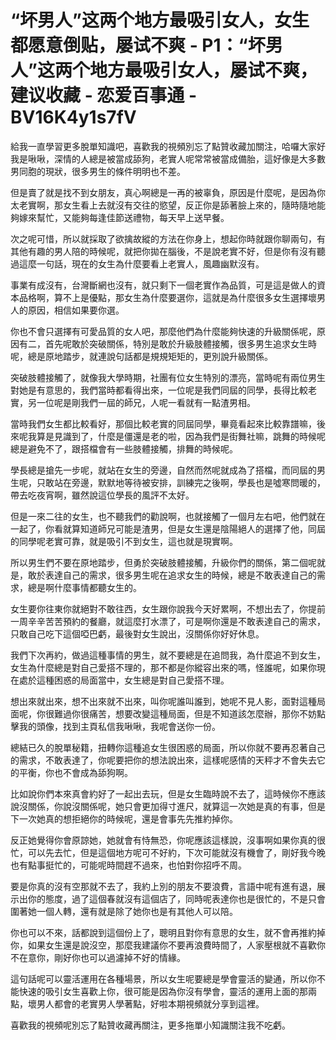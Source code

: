 # “坏男人”这两个地方最吸引女人，女生都愿意倒贴，屡试不爽 - P1：“坏男人”这两个地方最吸引女人，屡试不爽，建议收藏 - 恋爱百事通 - BV16K4y1s7fV

給我一直學習更多脫單知識吧，喜歡我的視頻別忘了點贊收藏加關注，哈囉大家好我是啾啾，深情的人總是被當成舔狗，老實人呢常常被當成備胎，這好像是大多數男同胞的現狀，很多男生的條件明明也不差。

但是賣了就是找不到女朋友，真心啊總是一再的被辜負，原因是什麼呢，是因為你太老實啊，那女生看上去就沒有交往的慾望，反正你是舔著臉上來的，隨時隨地能夠嫁來幫忙，又能夠每逢佳節送禮物，每天早上送早餐。

次之呢可惜，所以就採取了欲擒故縱的方法在你身上，想起你時就跟你聊兩句，有其他有趣的男人陪的時候呢，就把你拋在腦後，不是說老實不好，但是你有沒有聽過這麼一句話，現在的女生為什麼要看上老實人，風趣幽默沒有。

事業有成沒有，台灣斷網也沒有，就只剩下一個老實作為品質，可是這是做人的資本品格啊，算不上是優點，那女生為什麼要選你，這就是為什麼很多女生選擇壞男人的原因，相信如果要你選。

你也不會只選擇有可愛品質的女人吧，那麼他們為什麼能夠快速的升級關係呢，原因有二，首先呢敢於突破關係，特別是敢於升級肢體接觸，很多男生追求女生時呢，總是原地踏步，就連說句話都是規規矩矩的，更別說升級關係。

突破肢體接觸了，就像我大學時期，社團有位女生特別的漂亮，當時呢有兩位男生對她是有意思的，我們當時都看得出來，一位呢是我們同屆的同學，長得比較老實，另一位呢是剛我們一屆的師兄，人呢一看就有一點渣男相。

當時我們女生都比較看好，那個比較老實的同屆同學，畢竟看起來比較靠譜嘛，後來呢我算是見識到了，什麼是僵還是老的啦，因為我們是街舞社嘛，跳舞的時候呢總是避免不了，跟搭檔會有一些肢體接觸，排舞的時候呢。

學長總是搶先一步呢，就站在女生的旁邊，自然而然呢就成為了搭檔，而同屆的男生呢，只敢站在旁邊，默默地等待被安排，訓練完之後啊，學長也是噓寒問暖的，帶去吃夜宵啊，雖然說這位學長的風評不太好。

但是一來二往的女生，也不聽我們的勸說啊，也就接觸了一個月左右吧，他們就在一起了，你看就算知道師兄可能是渣男，但是女生還是陰陽絕人的選擇了他，同屆的同學呢老實可靠，就是吸引不到女生，這也就是現實啊。

所以男生們不要在原地踏步，但勇於突破肢體接觸，升級你們的關係，第二個呢就是，敢於表達自己的需求，很多男生呢在追求女生的時候，總是不敢表達自己的需求，總是啊什麼事情都聽女生的。

女生要你往東你就絕對不敢往西，女生跟你說我今天好累啊，不想出去了，你提前一周辛辛苦苦預約的餐廳，就這麼打水漂了，可是啊你還是不敢表達自己的需求，只敢自己吃下這個啞巴虧，最後對女生說出，沒關係你好好休息。

我們下次再約，做過這種事情的男生，就不要總是在追問我，為什麼追不到女生，女生為什麼總是對自己愛搭不理的，那不都是你縱容出來的嗎，怪誰呢，如果你現在處於這種困惑的局面當中，女生總是對自己愛搭不理。

想出來就出來，想不出來就不出來，叫你呢誰叫誰到，她呢不見人影，面對這種局面呢，你很難過你很痛苦，想要改變這種局面，但是不知道該怎麼辦，那你不妨點擊我的頭像，找到主頁私信我啾啾，我呢會送你一份。

總結已久的脫單秘籍，扭轉你這種追女生很困惑的局面，所以你就不要再忍著自己的需求，不敢表達了，你呢要把你的想法說出來，這樣呢感情的天秤才不會失去它的平衡，你也不會成為舔狗啊。

比如說你們本來真會約好了一起出去玩，但是女生臨時說不去了，這時候你不應該說沒關係，你說沒關係呢，她只會更加得寸進尺，就算這一次她是真的有事，但是下一次她真的想拒絕你的時候呢，還是會事先先推約掉你。

反正她覺得你會原諒她，她就會有恃無恐，你呢應該這樣說，沒事啊如果你真的很忙，可以先去忙，但是這個地方呢可不好約，下次可能就沒有機會了，剛好我今晚也有點事挺忙的，可能呢時間趕不過來，也怕對你招呼不周。

要是你真的沒有空那就不去了，我約上別的朋友不要浪費，言語中呢有進有退，展示出你的態度，過了這個春就沒有這個店了，同時呢表達你也是很忙的，不是只會圍著她一個人轉，還有就是除了她你也是有其他人可以陪。

你也可以不來，話都說到這個份上了，聰明且對你有意思的女生，就不會再推約掉你，如果女生還是說沒空，那麼我建議你不要再浪費時間了，人家壓根就不喜歡你不在意你，剛好你也可以過濾掉不好的情緣。

這句話呢可以靈活運用在各種場景，所以女生呢要總是學會靈活的變通，所以你不能快速的吸引女生喜歡上你，很可能是因為你沒有學會，靈活的運用上面的那兩點，壞男人都會的老實男人學著點，好啦本期視頻就分享到這裡。

喜歡我的視頻呢別忘了點贊收藏再關注，更多拖單小知識關注我不吃虧。